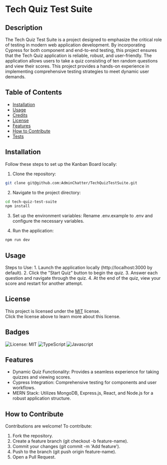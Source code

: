 # Tech Quiz Test Suite

## Description
The Tech Quiz Test Suite is a project designed to emphasize the critical role of testing in modern web application development. By incorporating Cypress for both component and end-to-end testing, this project ensures that the Tech Quiz application is reliable, robust, and user-friendly. The application allows users to take a quiz consisting of ten random questions and view their scores. This project provides a hands-on experience in implementing comprehensive testing strategies to meet dynamic user demands.

## Table of Contents

- [Installation](#installation)
- [Usage](#usage)
- [Credits](#credits)
- [License](#license)
- [Features](#features)
- [How to Contribute](#how-to-contribute)
- [Tests](#tests)

## Installation

Follow these steps to set up the Kanban Board locally:

1. Clone the repository:
```bash
git clone git@github.com:AdminChatter/TechQuizTestSuite.git
```

2. Navigate to the project directory:
```bash
cd tech-quiz-test-suite
npm install
```

3. Set up the environment variables:
Rename .env.example to .env and configure the necessary variables.

4. Run the application:
```bash
npm run dev
```

## Usage
Steps to Use:
    1. Launch the application locally (http://localhost:3000 by default).
    2. Click the "Start Quiz" button to begin the quiz.
    3. Answer each question and navigate through the quiz.
    4. At the end of the quiz, view your score and restart for another attempt.

## License

This project is licensed under the [MIT](https://opensource.org/licenses/MIT) license.<BR>
Click the license above to learn more about this license.

## Badges

![License: MIT](https://img.shields.io/badge/License-MIT-yellow.svg)
![TypeScript](https://img.shields.io/badge/TypeScript-blue.svg)
![Javascript](https://img.shields.io/badge/Javascript-blue.svg)

## Features
- Dynamic Quiz Functionality: Provides a seamless experience for taking quizzes and viewing scores.
- Cypress Integration: Comprehensive testing for components and user workflows.
- MERN Stack: Utilizes MongoDB, Express.js, React, and Node.js for a robust application structure.

## How to Contribute
Contributions are welcome! To contribute:

1. Fork the repository.
2. Create a feature branch (git checkout -b feature-name).
3. Commit your changes (git commit -m 'Add feature').
4. Push to the branch (git push origin feature-name).
5. Open a Pull Request.